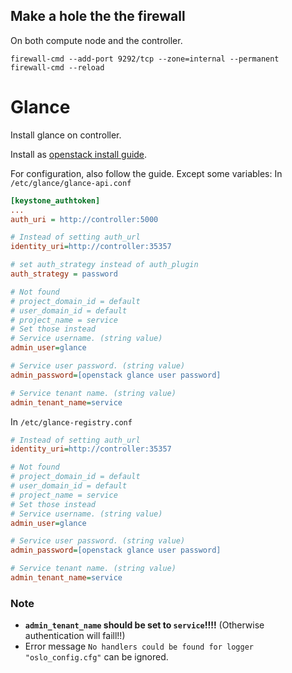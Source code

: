 ## Make a hole the the firewall
On both compute node and the controller. 
````
firewall-cmd --add-port 9292/tcp --zone=internal --permanent
firewall-cmd --reload
````

# Glance

Install glance on controller.

Install as [openstack install guide](http://docs.openstack.org/liberty/install-guide-rdo/glance-install.html).

For configuration, also follow the guide. Except some variables:
In `/etc/glance/glance-api.conf`
````ini
[keystone_authtoken]
...
auth_uri = http://controller:5000

# Instead of setting auth_url
identity_uri=http://controller:35357

# set auth_strategy instead of auth_plugin
auth_strategy = password

# Not found
# project_domain_id = default
# user_domain_id = default
# project_name = service
# Set those instead
# Service username. (string value)
admin_user=glance

# Service user password. (string value)
admin_password=[openstack glance user password]

# Service tenant name. (string value)
admin_tenant_name=service


````

In `/etc/glance-registry.conf`
````ini
# Instead of setting auth_url
identity_uri=http://controller:35357

# Not found
# project_domain_id = default
# user_domain_id = default
# project_name = service
# Set those instead
# Service username. (string value)
admin_user=glance

# Service user password. (string value)
admin_password=[openstack glance user password]

# Service tenant name. (string value)
admin_tenant_name=service

````
### Note
* **`admin_tenant_name` should be set to `service`!!!!** 
 (Otherwise authentication will faill!!)
* Error message `No handlers could be found for logger "oslo_config.cfg"` can be ignored.

